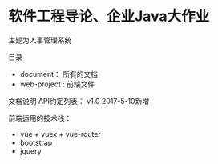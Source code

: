 # 软件工程导论、企业Java大作业

主题为人事管理系统


目录
* document： 所有的文档
* web-project : 前端文件

文档说明
API约定列表： v1.0  2017-5-10新增


前端运用的技术栈：
* vue + vuex + vue-router
* bootstrap
* jquery




